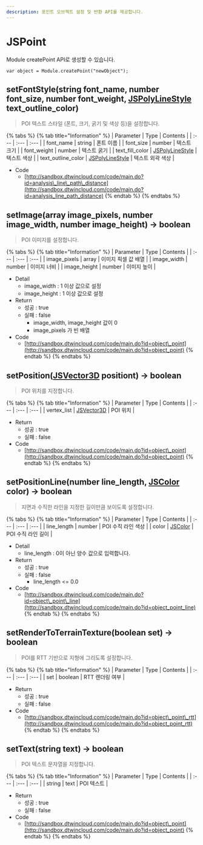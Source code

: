 ```yaml
---
description: 포인트 오브젝트 설정 및 반환 API를 제공합니다.
---
```


# JSPoint

Module createPoint API로 생성할 수 있습니다.

```text
var object = Module.createPoint("newObject");
```

## setFontStyle\(string font\_name, number font\_size, number font\_weight, [JSPolyLineStyle](../object/jspolylinestyle.md) text\_outline\_color\)

> POI 텍스트 스타일 \(폰트, 크기, 굵기 및 색상 등\)을 설정합니다.

{% tabs %}
{% tab title="Information" %}
| Parameter | Type | Contents |
| :--- | :--- | :--- |
| font\_name | string | 폰트 이름 |
| font\_size | number | 텍스트 크기 |
| font\_weight | number | 텍스트 굵기 |
| text\_fill\_color | [JSPolyLineStyle](../object/jspolylinestyle.md) | 텍스트 색상 |
| text\_outline\_color | [JSPolyLineStyle](../object/jspolylinestyle.md) | 텍스트 외곽 색상 |

* Code
  * [http://sandbox.dtwincloud.com/code/main.do?id=analysis\_line\_path\_distance](http://sandbox.dtwincloud.com/code/main.do?id=analysis_line_path_distance)
{% endtab %}
{% endtabs %}

## setImage\(array image\_pixels, number image\_width, number image\_height\) → boolean

> POI 이미지를 설정합니다.

{% tabs %}
{% tab title="Information" %}
| Parameter | Type | Contents |
| :--- | :--- | :--- |
| image\_pixels | array | 이미지 픽셀 값 배열 |
| image\_width | number | 이미지 너비 |
| image\_height | number | 이미지 높이 |

* Detail
  * image\_width : 1 이상 값으로 설정
  * image\_height : 1 이상 값으로 설정
* Return
  * 성공 : true
  * 실패 : false
    * image\_width, image\_height 값이 0
    * image\_pixels 가 빈 배열
* Code
  * [http://sandbox.dtwincloud.com/code/main.do?id=object\_point](http://sandbox.dtwincloud.com/code/main.do?id=object_point)
{% endtab %}
{% endtabs %}

## setPosition\([JSVector3D](../core/jsvector3d.md) positiont\) → boolean

> POI 위치를 지정합니다.

{% tabs %}
{% tab title="Information" %}
| Parameter | Type | Contents |
| :--- | :--- | :--- |
| vertex\_list | [JSVector3D](../core/jsvector3d.md) | POI 위치 |

* Return
  * 성공 : true
  * 실패 : false
* Code
  * [http://sandbox.dtwincloud.com/code/main.do?id=object\_point](http://sandbox.dtwincloud.com/code/main.do?id=object_point)
{% endtab %}
{% endtabs %}

## setPositionLine\(number line\_length, [JSColor](../core/jscolor.md) color\) → boolean

> 지면과 수직한 라인을 지정한 길이만큼 보이도록 설정합니다.

{% tabs %}
{% tab title="Information" %}
| Parameter | Type | Contents |
| :--- | :--- | :--- |
| line\_length | number | POI 수직 라인 색상 |
| color | [JSColor](../core/jscolor.md) | POI 수직 라인 길이 |

* Detail
  * line\_length : 0이 아닌 양수 값으로 입력합니다.
* Return
  * 성공 : true
  * 실패 : false
    * line\_length &lt;= 0.0
* Code
  * [http://sandbox.dtwincloud.com/code/main.do?id=object\_point\_line](http://sandbox.dtwincloud.com/code/main.do?id=object_point_line)
{% endtab %}
{% endtabs %}

## setRenderToTerrainTexture\(boolean set\) → boolean

> POI를 RTT 기반으로 지형에 그리도록 설정합니다.

{% tabs %}
{% tab title="Information" %}
| Parameter | Type | Contents |
| :--- | :--- | :--- |
| set | boolean | RTT 렌더링 여부 |

* Return
  * 성공 : true
  * 실패 : false
* Code
  * [http://sandbox.dtwincloud.com/code/main.do?id=object\_point\_rtt](http://sandbox.dtwincloud.com/code/main.do?id=object_point_rtt)
{% endtab %}
{% endtabs %}

## setText\(string text\) → boolean

> POI 텍스트 문자열을 지정합니다.

{% tabs %}
{% tab title="Information" %}
| Parameter | Type | Contents |
| :--- | :--- | :--- |
| string | text | POI 텍스트 |

* Return
  * 성공 : true
  * 실패 : false
* Code
  * [http://sandbox.dtwincloud.com/code/main.do?id=object\_point](http://sandbox.dtwincloud.com/code/main.do?id=object_point)
{% endtab %}
{% endtabs %}

